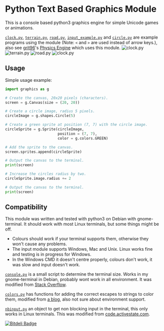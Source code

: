 Python Text Based Graphics Module
=================================

This is a console based python3 graphics engine for simple Unicode games or animations.

[`clock.py`](http://github.com/olls/graphics/blob/master/clock.py), [`terrain.py`](http://github.com/olls/graphics/blob/master/terrain.py), [`road.py`](http://github.com/olls/graphics/blob/master/road.py), [`input_example.py`](http://github.com/olls/graphics/blob/master/input_example.py) and [`circle.py`](http://github.com/olls/graphics/blob/master/circle.py) are example programs using the module (Note: `<` and `>` are used instead of arrow keys.), also see [grit96](http://github.com/grit96)'s [Physics Engine](http://github.com/grit96/physics-engine) which uses this module.
![clock.py](https://www.dropbox.com/s/vujfa6f8ywus02x/Screenshot%20from%202014-01-25%2015%3A11%3A58.png "clock.py")
![terrain.py](http://olls.github.com/graphics/terrain.png "terrain.py")
![road.py](http://olls.github.com/graphics/road.png "road.py")
![clock.py](http://olls.github.com/graphics/clock.png "clock.py")

Usage
-----

Simple usage example:

```python
import graphics as g

# Create the canvas, 20x20 pixels (characters).
screen = g.Canvas(size = (20, 20))

# Create a circle image, radius 5 pixels.
circleImage = g.shapes.Circle(5)

# Create a green sprite at position (7, 7) with the circle image.
circleSprite = g.Sprite(circleImage,
                        position = (7, 7),
                        color = g.colors.GREEN)

# Add the sprite to the canvas.
screen.sprites.append(circleSprite)

# Output the canvas to the terminal.
print(screen)

# Increase the circles radius by two.
circleSprite.image.radius += 2

# Output the canvas to the terminal.
print(screen)
```

Compatibility
-------------

This module was written and tested with python3 on Debian with gnome-terminal. It should work with most Linux terminals, but some things might be off.
- Colours should work if your terminal supports them, otherwise they won't cause any problems.
- The input module supports Windows, Mac and Unix. Linux works fine and testing is in progress for Windows.
- In the Windows CMD it doesn't centre properly, colours don't work, it was slow and input doesn't work.

[`console.py`](http://github.com/olls/graphics/blob/master/graphics/console.py) is a small script to determine the terminal size. Works in my gnome-terminal in Debian, probably wont work in all environment. It was modified from [Stack Overflow](http://stackoverflow.com/a/3051350/1841416).

[`colors.py`](http://github.com/olls/graphics/blob/master/graphics/colors.py) has functions for adding the correct escapes to strings to color them, modified from [a blog](http://blog.mathieu-leplatre.info/colored-output-in-console-with-python.html), also not sure about environment support.

[`nbinput.py`](http://github.com/olls/graphics/blob/master/graphics/nbinput.py) an object to get non blocking input in the terminal, this only works in Linux terminals. This was modified from [code.activestate.com](http://code.activestate.com/recipes/134892/#c5).


[![Bitdeli Badge](https://d2weczhvl823v0.cloudfront.net/olls/graphics/trend.png)](https://bitdeli.com/free "Bitdeli Badge")
